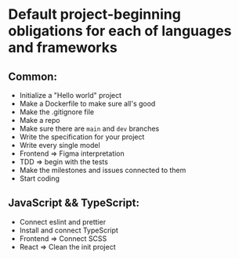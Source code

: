 # Default project-beginning obligations for each of languages and frameworks

## **Common:**
* Initialize a "Hello world" project 
* Make a Dockerfile to make sure all's good
* Make the .gitignore file
* Make a repo
* Make sure there are ```main``` and ```dev``` branches
* Write the specification for your project
* Write every single model
* Frontend => Figma interpretation
* TDD => begin with the tests
* Make the milestones and issues connected to them
* Start coding

## **JavaScript && TypeScript:**
* Connect eslint and prettier
* Install and connect TypeScript
* Frontend => Connect SCSS
* React => Clean the init project



